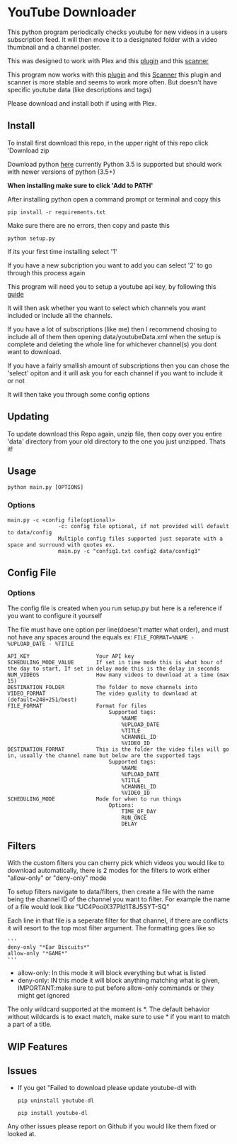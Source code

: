 # YouTube Downloader

This python program periodically checks youtube for new videos in a users subscription feed. It will then move it to a designated folder with a video thumbnail and a channel poster. 

This was designed to work with Plex and this [plugin](https://github.com/ZeroQI/YouTube-Agent.bundle) and this [scanner](https://github.com/ZeroQI/Absolute-Series-Scanner)

This program now works with this [plugin](https://bitbucket.org/mjarends/extendedpersonalmedia-agent.bundle/overview) and this [Scanner](https://bitbucket.org/mjarends/plex-scanners/overview) this plugin and scanner is more stable and seems to work more often. But doesn't have specific youtube data (like descriptions and tags)

Please download and install both if using with Plex.

## Install

To install first download this repo, in the upper right of this repo click 'Download zip

Download python [here](https://www.python.org/ftp/python/3.5.4/python-3.5.4.exe) currently Python 3.5 is supported but should work with newer versions of python (3.5+)

**When installing make sure to click 'Add to PATH'**

After installing python open a command prompt or terminal and copy this

```
pip install -r requirements.txt
```

Make sure there are no errors, then copy and paste this

```
python setup.py
```

If its your first time installing select '1'

If you have a new subcription you want to add you can select '2' to go through this process again


This program will need you to setup a youtube api key, by following this [guide](https://www.slickremix.com/docs/get-api-key-for-youtube/)

It will then ask whether you want to select which channels you want included or include all the channels. 

If you have a lot of subscriptions (like me) then I recommend chosing to include all of them then opening data/youtubeData.xml when the setup is complete and deleting the whole line for whichever channel(s) you dont want to download.

If you have a fairly smallish amount of subscriptions then you can chose the 'select' opiton and it will ask you for each channel if you want to include it or not

It will then take you through some config options

## Updating

To update download this Repo again, unzip file, then copy over you entire 'data' directory from your old directory to the one you just unzipped. Thats it!

## Usage

```
python main.py [OPTIONS]
```

### Options
    main.py -c <config file(optional)>
                    -c: config file optional, if not provided will default to data/config
                    Multiple config files supported just separate with a space and surround with quotes ex.
                    main.py -c "config1.txt config2 data/config3"

## Config File

### Options

The config file is created when you run setup.py but here is a reference if you want to configure it yourself

The file must have one option per line(doesn't matter what order), and must not have any spaces around the equals ex: ```FILE_FORMAT=%NAME - %UPLOAD_DATE - %TITLE```

    API_KEY                     Your API key
    SCHEDULING_MODE_VALUE       If set in time mode this is what hour of the day to start, If set in delay mode this is the delay in seconds
    NUM_VIDEOS                  How many videos to download at a time (max 15)
    DESTINATION_FOLDER          The folder to move channels into
    VIDEO_FORMAT                The video quality to download at (default=248+251/best)
    FILE_FORMAT                 Format for files
                                    Supported tags:
                                        %NAME
                                        %UPLOAD_DATE
                                        %TITLE
                                        %CHANNEL_ID
                                        %VIDEO_ID
    DESTINATION_FORMAT          This is the folder the video files will go in, usually the channel name but below are the supported tags
                                    Supported tags:
                                        %NAME
                                        %UPLOAD_DATE
                                        %TITLE
                                        %CHANNEL_ID
                                        %VIDEO_ID
    SCHEDULING_MODE             Mode for when to run things
                                    Options:
                                        TIME_OF_DAY
                                        RUN_ONCE
                                        DELAY

## Filters

With the custom filters you can cherry pick which videos you would like to download automatically, there is 2 modes for the filters to work either "allow-only" or "deny-only" mode

To setup filters navigate to data/filters, then create a file with the name being the channel ID of the channel you want to filter. For example the name of a file would look like "UC4PooiX37Pld1T8J5SYT-SQ"

Each line in that file is a seperate filter for that channel, if there are conflicts it will resort to the top most filter argument. The formatting goes like so
    
    '''
    deny-only "*Ear Biscuits*"
    allow-only "*GAME*"
    '''

- allow-only: In this mode it will block everything but what is listed
- deny-only: IN this mode it will block anything matching what is given, IMPORTANT:make sure to put before allow-only commands or they might get ignored

The only wildcard supported at the moment is *. The default behavior without wildcards is to exact match, make sure to use * if you want to match a part of a title.


## WIP Features



## Issues

- If you get "Failed to download please update youtube-dl with 

    `pip uninstall youtube-dl` 

    `pip install youtube-dl`

Any other issues please report on Github if you would like them fixed or looked at.

